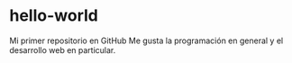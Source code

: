 # hello-world
Mi primer repositorio en GitHub
Me gusta la programación en general y el desarrollo web en particular.
